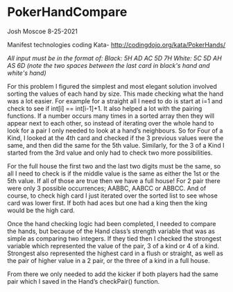 # PokerHandCompare
Josh Moscoe 8-25-2021

Manifest technologies coding Kata- http://codingdojo.org/kata/PokerHands/


<i>All input must be in the format  of: Black: 5H AD AC 5D 7H  White: 5C 5D AH AS 6D  (note the two spaces between the last card in black's hand and white's hand)</i>


For this problem I figured the simplest and most elegant solution involved sorting the values of each hand by size. This made checking what the hand was a lot easier. For example for a straight all I need to do is start at i=1 and check to see if int[i] == int[i-1]+1. It also helped a lot with the pairing functions. If a number occurs many times in a sorted array then they will appear next to each other, so instead of iterating over the whole hand to look for a pair I only needed to look at a hand’s neighbours. So for Four of a Kind, I looked at the 4th card and checked if the 3 previous values were the same, and then did the same for the 5th value. Similarly, for the 3 of a Kind I started from the 3rd value and only had to check two more possibilities.

For the full house the first two and the last two digits must be the same, so all I need to check is if the middle value is the same as either the 1st or the 5th value. If all of those are true then we have a full house! For 2 pair there were only 3 possible occurrences; AABBC, AABCC or ABBCC.
And of course, to check high card I just iterated over the sorted list to see whose card was lower first. If both had aces but one had a king then the king would be the high card.

Once the hand checking logic had been completed, I needed to compare the hands, but because of the Hand class’s strength variable that was as simple as comparing two integers. If they tied then I checked the strongest variable which represented the value of the pair, 3 of a kind or 4 of a kind. Strongest also represented the highest card in a flush or straight, as well as the pair of higher value in a 2 pair, or the three of a kind in a full house.


From there we only needed to add the kicker if both players had the same pair which I saved in the Hand’s checkPair() function.
